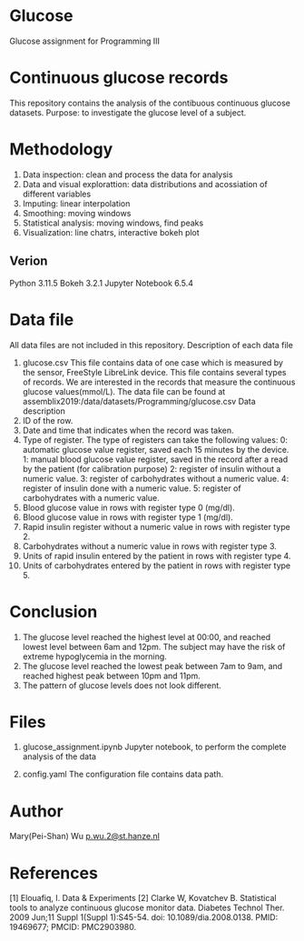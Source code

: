 # Glucose 
Glucose assignment for Programming III

# Continuous glucose records
This repository contains the analysis of the contibuous continuous glucose datasets.
Purpose: to investigate the glucose level of a subject.

# Methodology
1. Data inspection: clean and process the data for analysis
2. Data and visual explorattion: data distributions and acossiation of different variables
3. Imputing: linear interpolation
4. Smoothing: moving windows
5. Statistical analysis: moving windows, find peaks
6. Visualization: line chatrs, interactive bokeh plot

## Verion
Python 3.11.5
Bokeh 3.2.1
Jupyter Notebook 6.5.4

# Data file
All data files are not included in this repository.
Description of each data file
 1. glucose.csv
    This file contains data of one case which is measured by the sensor, FreeStyle LibreLink device.
    This file contains several types of records. We are interested in the records that measure the continuous glucose values(mmol/L). 
    The data file can be found at assemblix2019:/data/datasets/Programming/glucose.csv
 Data description
 1. ID of the row.
 2. Date and time that indicates when the record was taken.
 3. Type of register. The type of registers can take the following values: 0: automatic glucose value register, saved each 15 minutes by the device. 1: manual blood glucose value register, 
    saved in the record after a read by the patient (for calibration purpose) 2: register of insulin without a numeric value. 3: register of carbohydrates without a numeric value. 4: 
    register of insulin done with a numeric value. 5: register of carbohydrates with a numeric value.
 4. Blood glucose value in rows with register type 0 (mg/dl).
 5. Blood glucose value in rows with register type 1 (mg/dl).
 6. Rapid insulin register without a numeric value in rows with register type 2.
 7. Carbohydrates without a numeric value in rows with register type 3.
 8. Units of rapid insulin entered by the patient in rows with register type 4.
 9. Units of carbohydrates entered by the patient in rows with register type 5.

    
# Conclusion
1. The glucose level reached the highest level at 00:00, and reached lowest level between 6am and 12pm. The subject may have the risk of extreme hypoglycemia in the morning.
2. The glucose level reached the lowest peak between 7am to 9am, and reached highest peak between 10pm and 11pm.
3. The pattern of glucose levels does not look different.

# Files
1. glucose_assignment.ipynb
    Jupyter notebook, to perform the complete analysis of the data
    
2. config.yaml
    The configuration file contains data path.

# Author
Mary(Pei-Shan) Wu
p.wu.2@st.hanze.nl

# References
[1] Elouafiq, I. Data & Experiments
[2] Clarke W, Kovatchev B. Statistical tools to analyze continuous glucose monitor data. Diabetes Technol Ther. 2009 Jun;11 Suppl 1(Suppl 1):S45-54. doi: 10.1089/dia.2008.0138. PMID: 19469677; PMCID: PMC2903980.

